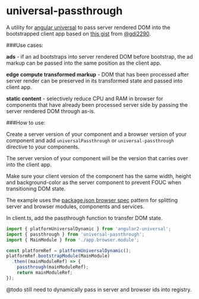 # universal-passthrough

A utility for [angular universal](https://github.com/angular/universal) to pass server rendered DOM into the bootstrapped client app based on [this gist](https://gist.github.com/gdi2290/a5bc5b3d3dd64f88e5c660f6a2df75d6) from [@gdi2290](https://github.com/gdi2290).

###Use cases:

**ads** - if an ad bootstraps into server rendered DOM before bootstrap, the ad markup can be passed into the same position as the client app.

**edge compute transformed markup** - DOM that has been processed after server render can be preserved in its transformed state and passed into client app.

**static content** - selectively reduce CPU and RAM in browser for components that have already been processed server side by passing the server rendered DOM through as-is.

###How to use:

Create a server version of your component and a browser version of your component and add `universalPassthrough` or `universal-passthrough` directive to your components.

The server version of your component will be the version that carries over into the client app.

Make sure your client version of the component has the same width, height and background-color as the server component to prevent FOUC when transitioning DOM state.

The example uses the [package.json browser spec](https://github.com/defunctzombie/package-browser-field-spec) pattern for splitting server and browser modules, components and services.

In client.ts, add the passthrough function to transfer DOM state.

```javascript
import { platformUniversalDynamic } from 'angular2-universal';
import { passthrough } from 'universal-passthrough';
import { MainModule } from './app.browser.module';

const platformRef = platformUniversalDynamic();
platformRef.bootstrapModule(MainModule)
  .then((mainModuleRef) => {
    passthrough(mainModuleRef);
    return mainModuleRef;
});
```

@todo still need to dynamically pass in server and browser ids into registry.

